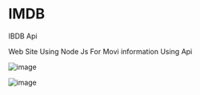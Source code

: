 # IMDB
IBDB Api  

Web Site Using Node Js For Movi information Using Api  








![image](https://user-images.githubusercontent.com/87903581/146773860-285a447e-d53d-4dc5-80fa-c5f405be565f.png)


![image](https://user-images.githubusercontent.com/87903581/146773967-b9a381e7-eb25-429c-a845-f2bc2aef04fb.png)

